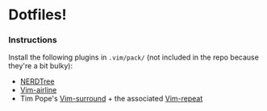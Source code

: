 # Dotfiles!
### Instructions
Install the following plugins in `.vim/pack/` (not included in the repo because they're a bit bulky):
- [NERDTree](https://github.com/preservim/nerdtree)
- [Vim-airline](https://github.com/vim-airline/vim-airline)
- Tim Pope's [Vim-surround](https://github.com/tpope/vim-surround) + the associated [Vim-repeat](https://github.com/tpope/vim-repeat)
